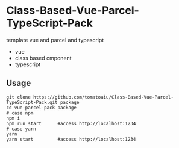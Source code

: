 # Class-Based-Vue-Parcel-TypeScript-Pack
template vue and parcel and typescript
- vue
- class based cmponent
- typescript

## Usage
```
git clone https://github.com/tomatoaiu/Class-Based-Vue-Parcel-TypeScript-Pack.git package
cd vue-parcel-pack package
# case npm
npm i
npm run start      #access http://localhost:1234
# case yarn
yarn
yarn start         #access http://localhost:1234
```
